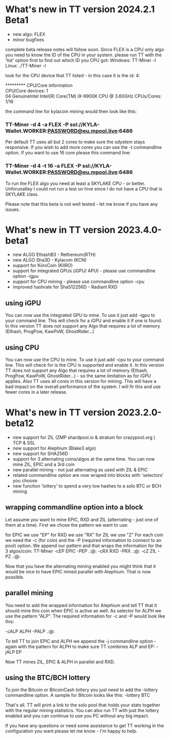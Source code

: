 # What's new in TT version 2024.2.1 Beta1

- new algo: FLEX
- minor bugfixes

complete beta release notes will follow soon. Since FLEX is a CPU only algo you need to know the ID of the CPU in your system. please run TT with the 'list' option first to find out which ID you CPU got:
Windows: TT-Miner -l
Linux: ./TT-Miner -l

look for the CPU device that TT listed - in this case it is the id: 4:

********* CPU/Core information<br/>
CPU/Core devices:   1<br/>
04                     GenuineIntel Intel(R) Core(TM) i9-9900K CPU @ 3.60GHz   CPUs/Cores: 1/16<br/>



the command line for kylacoin mining would then look like this:<br/>
### TT-Miner -d 4 -a FLEX -P ssl:\/\/KYLA-Wallet.WORKER:PASSWORD@eu.mpool.live:6486

Per default TT uses all but 2 cores to make sure the sdystem stays responsive. If you wish to add more cores you can use the -t commandline option. If you want to use 16 core please this command line:
### TT-Miner -d 4 -t 16 -a FLEX -P ssl:\/\/KYLA-Wallet.WORKER:PASSWORD@eu.mpool.live:6486


To run the FLEX algo you need at least a SKYLAKE CPU - or better. Unforunatley I could not run a test on hive since I do not have a CPU that is SKYLAKE class.


Please note that this beta is not well tested - let me know if you have any issues.





# What's new in TT version 2023.4.0-beta1

- new ALGO EthashB3 - Rethereum(RTH)
- new ALGO Sha3D - Kylacoin (KCN)
- support for KiiroCoin (KIIRO)
- support for integrated GPUs (iGPU/ APU) - please use commandline option -igpu
- support for CPU mining - please use commandline option -cpu
- improved hashrate for Sha512256D - Radiant RXD


## using iGPU
You can now use the integrated GPU to mine. To use it just add -igpu to your command line. This will check for a iGPU and enable it if one is found. In this version TT does not support any Algo that requires a lot of memory (Ethash, ProgPow, KawPoW, GhostRider...)

## using CPU
You can now use the CPU to mine. To use it just add -cpu to your command line. This will check for is the CPU is supported and enable it. In this version TT does not support any Algo that requires a lot of memory (Ethash, ProgPow, KawPoW, GhostRider...) - so the same limitation as for iGPU applies. Also TT uses all cores in this version for mining. This will have a bad impact on the overall performance of the system. I will fir this and use fewer cores in a later release.




# What's new in TT version 2023.2.0-beta12

- new support for ZIL (ZMP shardpool.io & stratum for crazypool.org ) TCP & SSL
- new support for Alephium (Blake3 algo)
- new support for SHA256D
- support for 3 alternating coins/algos at the same time. You can now mine ZIL, EPIC and a 3rd coin
- new parallel mining - not just alternating as used with ZIL & EPIC
- related commandline option are now wraped into blocks with 'selectors' you choose
- new function 'lottery' to spend a very low hashes to a solo BTC or BCH mining

## wrapping commandline option into a block
Let assume you want to mine EPIC, RXD and ZIL (alternating - just one of them at a time). First we chose the pattern we want to use:

for EPIC we use "EP"
for RXD we use "RX"
for ZIL we use "Z"
For each coin we need the -c (for coin) and the -P (required information to connect to an pool) option. We append our pattern and that wraps the information for the 3 algos/coin:
TT-Miner -cEP EPIC -PEP .:@: -cRX RXD -PRX .:@: -cZ ZIL -PZ .:@:

Now that you have the alternating mining enabled you might think that it would be nice to have EPIC mined parallel with Alephium. That is now possible.

## parallel mining
You need to add the wrapped information for Alephium and tell TT that it should mine this coin when EPIC is active as well. As selector for ALPH we use the pattern "ALP". The required information for -c and -P would look like this:

-cALP ALPH -PALP .:@:

To tell TT to join EPIC and ALPH we append the -j commandline option - again with the pattern for ALPH to make sure TT combines ALP and EP:
-jALP EP

Now TT mines ZIL, EPIC & ALPH in parallel and RXD.


## using the BTC/BCH lottery
To join the Bitcoin or BitcoinCash lottery you just need to add the
-lottery
commandline option. A sample for Bitcoin looks like this:
-lottery BTC

That's all. TT will print a link to the solo pool that holds your stats together with the regular mining statistics. You can also run TT with just the lottery enabled and you can continue to use you PC without any big impact.

If you have any questions or need some assistance to get TT working in the configuration you want please let me know - I'm happy to help.
